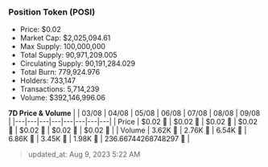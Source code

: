 
  ### Position Token (POSI)
  - Price: $0.02
  - Market Cap: $2,025,094.61
  - Max Supply: 100,000,000
  - Total Supply: 90,971,209.005
  - Circulating Supply: 90,191,284.029
  - Total Burn: 779,924.976
  - Holders: 733,147
  - Transactions: 5,714,239
  - Volume: $392,146,996.06

  **7D Price & Volume**
  | | 03&#x2F;08 | 04&#x2F;08 | 05&#x2F;08 | 06&#x2F;08 | 07&#x2F;08 | 08&#x2F;08 | 09&#x2F;08 |
  |---|---|---|---|---|---|---|---|
  | Price | $0.02 🔻 | $0.02 🔻 | $0.02 🔻 | $0.02 🚀 | $0.02 🔻 | $0.02 🚀 | $0.02 🔻 |
  | Volume | 3.62K 🔻 | 2.76K 🔻 | 6.54K 🚀 | 6.86K 🚀 | 3.45K 🔻 | 1.98K 🔻 | 236.66744268748297 🔻 |

  > updated_at: Aug 9, 2023 5:22 AM
